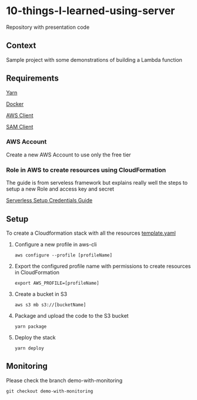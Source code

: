 # 10-things-I-learned-using-server

Repository with presentation code

## Context ##

Sample project with some demonstrations of building a Lambda function

## Requirements ##

[Yarn](https://classic.yarnpkg.com/en/docs/install/)

[Docker](https://docs.docker.com/get-docker/)

[AWS Client](https://docs.aws.amazon.com/cli/latest/userguide/install-cliv2.html)

[SAM Client](https://docs.aws.amazon.com/serverless-application-model/latest/developerguide/serverless-sam-cli-install.html)

### AWS Account ###

Create a new AWS Account to use only the free tier

### Role in AWS to create resources using CloudFormation ###

The guide is from serveless framework but explains really well the steps to setup a new Role and access key and secret

[Serverless Setup Credentials Guide](https://www.serverless.com/framework/docs/providers/aws/guide/credentials/)

## Setup ##

To create a Cloudformation stack with all the resources [template.yaml](demo/template.yaml)

1. Configure a new profile in aws-cli

    ```aws configure --profile [profileName]```

2. Export the configured profile name with permissions to create resources in CloudFormation

    ```export AWS_PROFILE=[profileName]```

3. Create a bucket in S3

    ```aws s3 mb s3://[bucketName]```

4. Package and upload the code to the S3 bucket

    ```yarn package```

5. Deploy the stack

    ```yarn deploy```

## Monitoring ##

Please check the branch demo-with-monitoring

```git checkout demo-with-monitoring```